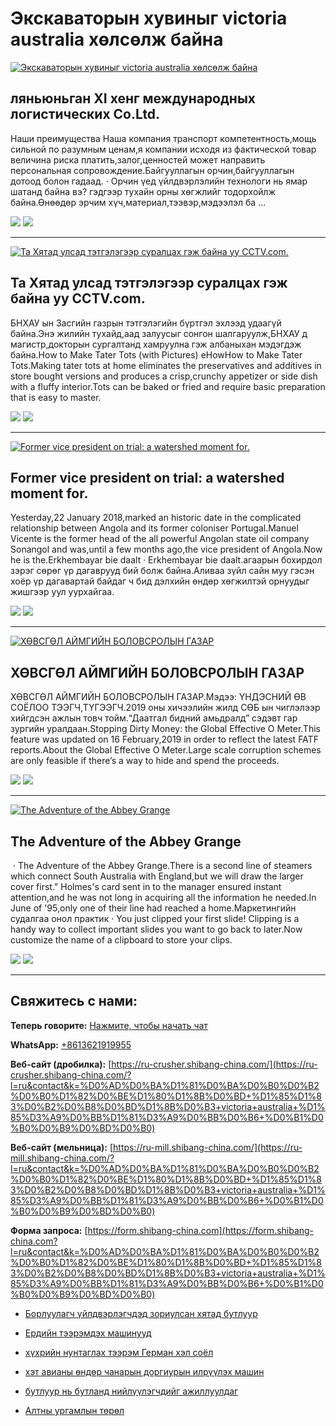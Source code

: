 # Экскаваторын хувиныг victoria australia хөлсөлж байна

<a href="https://swt.shibang-china.com/?l=ru&img&k=%D0%AD%D0%BA%D1%81%D0%BA%D0%B0%D0%B2%D0%B0%D1%82%D0%BE%D1%80%D1%8B%D0%BD+%D1%85%D1%83%D0%B2%D0%B8%D0%BD%D1%8B%D0%B3+victoria+australia+%D1%85%D3%A9%D0%BB%D1%81%D3%A9%D0%BB%D0%B6+%D0%B1%D0%B0%D0%B9%D0%BD%D0%B0" target="_blank">![Экскаваторын хувиныг victoria australia хөлсөлж байна](http://static.shibang-china.com/all-800x300/1131.jpg)</a>

## ляньюньган XI хенг международных логистических Co.Ltd.
Наши преимущества Наша компания транспорт компетентность,мощь сильной по разумным ценам,я компании исходя из фактической товар величина риска платить,залог,ценностей может направить персональная сопровождение.Байгууллагын орчин,байгууллагын дотоод болон гадаад.&nbsp;&#0183;&#32;Орчин үед үйлдвэрлэлийн технологи нь ямар шатанд байна вэ? гэдгээр тухайн орны хөгжлийг тодорхойлж байна.Өнөөдөр эрчим хүч,материал,тээвэр,мэдээлэл ба …


<a href="https://whatsapp.shibangsoft.com/WhatsApp.php" target="_blank" title="WhatsApp">![](http://static.shibang-china.com/icon/whatsapp.png)</a> <a href="https://swt.shibang-china.com/?l=ru&icon&k=%D0%AD%D0%BA%D1%81%D0%BA%D0%B0%D0%B2%D0%B0%D1%82%D0%BE%D1%80%D1%8B%D0%BD+%D1%85%D1%83%D0%B2%D0%B8%D0%BD%D1%8B%D0%B3+victoria+australia+%D1%85%D3%A9%D0%BB%D1%81%D3%A9%D0%BB%D0%B6+%D0%B1%D0%B0%D0%B9%D0%BD%D0%B0" target="_blank">![](http://static.shibang-china.com/icon/chat-ru.png)</a>

---

<a href="https://swt.shibang-china.com/?l=ru&img&k=%D0%AD%D0%BA%D1%81%D0%BA%D0%B0%D0%B2%D0%B0%D1%82%D0%BE%D1%80%D1%8B%D0%BD+%D1%85%D1%83%D0%B2%D0%B8%D0%BD%D1%8B%D0%B3+victoria+australia+%D1%85%D3%A9%D0%BB%D1%81%D3%A9%D0%BB%D0%B6+%D0%B1%D0%B0%D0%B9%D0%BD%D0%B0" target="_blank">![Та Хятад улсад тэтгэлэгээр суралцах гэж байна уу CCTV.com.](http://static.shibang-china.com/all-800x300/8.jpg)</a>

## Та Хятад улсад тэтгэлэгээр суралцах гэж байна уу CCTV.com.
БНХАУ ын Засгийн газрын тэтгэлэгийн бүртгэл эхлээд удаагүй байна.Энэ жилийн тухайд,аад залуусыг сонгон шалгаруулж,БНХАУ д магистр,докторын сургалтанд хамруулна гэж албаныхан мэдэгдэж байна.How to Make Tater Tots (with Pictures) eHowHow to Make Tater Tots.Making tater tots at home eliminates the preservatives and additives in store bought versions and produces a crisp,crunchy appetizer or side dish with a fluffy interior.Tots can be baked or fried and require basic preparation that is easy to master.


<a href="https://whatsapp.shibangsoft.com/WhatsApp.php" target="_blank" title="WhatsApp">![](http://static.shibang-china.com/icon/whatsapp.png)</a> <a href="https://swt.shibang-china.com/?l=ru&icon&k=%D0%AD%D0%BA%D1%81%D0%BA%D0%B0%D0%B2%D0%B0%D1%82%D0%BE%D1%80%D1%8B%D0%BD+%D1%85%D1%83%D0%B2%D0%B8%D0%BD%D1%8B%D0%B3+victoria+australia+%D1%85%D3%A9%D0%BB%D1%81%D3%A9%D0%BB%D0%B6+%D0%B1%D0%B0%D0%B9%D0%BD%D0%B0" target="_blank">![](http://static.shibang-china.com/icon/chat-ru.png)</a>

---

<a href="https://swt.shibang-china.com/?l=ru&img&k=%D0%AD%D0%BA%D1%81%D0%BA%D0%B0%D0%B2%D0%B0%D1%82%D0%BE%D1%80%D1%8B%D0%BD+%D1%85%D1%83%D0%B2%D0%B8%D0%BD%D1%8B%D0%B3+victoria+australia+%D1%85%D3%A9%D0%BB%D1%81%D3%A9%D0%BB%D0%B6+%D0%B1%D0%B0%D0%B9%D0%BD%D0%B0" target="_blank">![Former vice president on trial: a watershed moment for.](http://static.shibang-china.com/all-800x300/71.jpg)</a>

## Former vice president on trial: a watershed moment for.
Yesterday,22 January 2018,marked an historic date in the complicated relationship between Angola and its former coloniser Portugal.Manuel Vicente is the former head of the all powerful Angolan state oil company Sonangol and was,until a few months ago,the vice president of Angola.Now he is the.Erkhembayar bie daalt&nbsp;&#0183;&#32;Erkhembayar bie daalt.агаарын бохирдол зэрэг сөрөг үр дагаврууд бий болж байна.Аливаа зүйл сайн муу гэсэн хоёр үр дагавартай байдаг ч бид дэлхийн өндөр хөгжилтэй орнуудыг жишгээр уул уурхайгаа.


<a href="https://whatsapp.shibangsoft.com/WhatsApp.php" target="_blank" title="WhatsApp">![](http://static.shibang-china.com/icon/whatsapp.png)</a> <a href="https://swt.shibang-china.com/?l=ru&icon&k=%D0%AD%D0%BA%D1%81%D0%BA%D0%B0%D0%B2%D0%B0%D1%82%D0%BE%D1%80%D1%8B%D0%BD+%D1%85%D1%83%D0%B2%D0%B8%D0%BD%D1%8B%D0%B3+victoria+australia+%D1%85%D3%A9%D0%BB%D1%81%D3%A9%D0%BB%D0%B6+%D0%B1%D0%B0%D0%B9%D0%BD%D0%B0" target="_blank">![](http://static.shibang-china.com/icon/chat-ru.png)</a>

---

<a href="https://swt.shibang-china.com/?l=ru&img&k=%D0%AD%D0%BA%D1%81%D0%BA%D0%B0%D0%B2%D0%B0%D1%82%D0%BE%D1%80%D1%8B%D0%BD+%D1%85%D1%83%D0%B2%D0%B8%D0%BD%D1%8B%D0%B3+victoria+australia+%D1%85%D3%A9%D0%BB%D1%81%D3%A9%D0%BB%D0%B6+%D0%B1%D0%B0%D0%B9%D0%BD%D0%B0" target="_blank">![ХӨВСГӨЛ АЙМГИЙН БОЛОВСРОЛЫН ГАЗАР](http://static.shibang-china.com/all-800x300/994.jpg)</a>

## ХӨВСГӨЛ АЙМГИЙН БОЛОВСРОЛЫН ГАЗАР
ХӨВСГӨЛ АЙМГИЙН БОЛОВСРОЛЫН ГАЗАР.Мэдээ: ҮНДЭСНИЙ ӨВ СОЁЛОО ТЭЭГЧ,ТҮГЭЭГЧ.2019 оны хичээлийн жилд СӨБ ын чиглэлээр хийгдсэн ажлын товч тойм.“Даатгал бидний амьдралд” сэдэвт гар зургийн уралдаан.Stopping Dirty Money: the Global Effective O Meter.This feature was updated on 16 February,2019 in order to reflect the latest FATF reports.About the Global Effective O Meter.Large scale corruption schemes are only feasible if there’s a way to hide and spend the proceeds.


<a href="https://whatsapp.shibangsoft.com/WhatsApp.php" target="_blank" title="WhatsApp">![](http://static.shibang-china.com/icon/whatsapp.png)</a> <a href="https://swt.shibang-china.com/?l=ru&icon&k=%D0%AD%D0%BA%D1%81%D0%BA%D0%B0%D0%B2%D0%B0%D1%82%D0%BE%D1%80%D1%8B%D0%BD+%D1%85%D1%83%D0%B2%D0%B8%D0%BD%D1%8B%D0%B3+victoria+australia+%D1%85%D3%A9%D0%BB%D1%81%D3%A9%D0%BB%D0%B6+%D0%B1%D0%B0%D0%B9%D0%BD%D0%B0" target="_blank">![](http://static.shibang-china.com/icon/chat-ru.png)</a>

---

<a href="https://swt.shibang-china.com/?l=ru&img&k=%D0%AD%D0%BA%D1%81%D0%BA%D0%B0%D0%B2%D0%B0%D1%82%D0%BE%D1%80%D1%8B%D0%BD+%D1%85%D1%83%D0%B2%D0%B8%D0%BD%D1%8B%D0%B3+victoria+australia+%D1%85%D3%A9%D0%BB%D1%81%D3%A9%D0%BB%D0%B6+%D0%B1%D0%B0%D0%B9%D0%BD%D0%B0" target="_blank">![The Adventure of the Abbey Grange](http://static.shibang-china.com/all-800x300/743.jpg)</a>

## The Adventure of the Abbey Grange
&nbsp;&#0183;&#32;The Adventure of the Abbey Grange.There is a second line of steamers which connect South Australia with England,but we will draw the larger cover first.&quot; Holmes's card sent in to the manager ensured instant attention,and he was not long in acquiring all the information he needed.In June of '95,only one of their line had reached a home.Маркетингийн судалгаа онол практик&nbsp;&#0183;&#32;You just clipped your first slide! Clipping is a handy way to collect important slides you want to go back to later.Now customize the name of a clipboard to store your clips.


<a href="https://whatsapp.shibangsoft.com/WhatsApp.php" target="_blank" title="WhatsApp">![](http://static.shibang-china.com/icon/whatsapp.png)</a> <a href="https://swt.shibang-china.com/?l=ru&icon&k=%D0%AD%D0%BA%D1%81%D0%BA%D0%B0%D0%B2%D0%B0%D1%82%D0%BE%D1%80%D1%8B%D0%BD+%D1%85%D1%83%D0%B2%D0%B8%D0%BD%D1%8B%D0%B3+victoria+australia+%D1%85%D3%A9%D0%BB%D1%81%D3%A9%D0%BB%D0%B6+%D0%B1%D0%B0%D0%B9%D0%BD%D0%B0" target="_blank">![](http://static.shibang-china.com/icon/chat-ru.png)</a>

---
## Свяжитесь с нами:

**Теперь говорите:** [Нажмите, чтобы начать чат](https://swt.shibang-china.com?l=ru&contact&k=%D0%AD%D0%BA%D1%81%D0%BA%D0%B0%D0%B2%D0%B0%D1%82%D0%BE%D1%80%D1%8B%D0%BD+%D1%85%D1%83%D0%B2%D0%B8%D0%BD%D1%8B%D0%B3+victoria+australia+%D1%85%D3%A9%D0%BB%D1%81%D3%A9%D0%BB%D0%B6+%D0%B1%D0%B0%D0%B9%D0%BD%D0%B0)

**WhatsApp:**  [+8613621919955](https://whatsapp.shibangsoft.com/WhatsApp.php)

**Веб-сайт (дробилка):** [https://ru-crusher.shibang-china.com/](https://ru-crusher.shibang-china.com/?l=ru&contact&k=%D0%AD%D0%BA%D1%81%D0%BA%D0%B0%D0%B2%D0%B0%D1%82%D0%BE%D1%80%D1%8B%D0%BD+%D1%85%D1%83%D0%B2%D0%B8%D0%BD%D1%8B%D0%B3+victoria+australia+%D1%85%D3%A9%D0%BB%D1%81%D3%A9%D0%BB%D0%B6+%D0%B1%D0%B0%D0%B9%D0%BD%D0%B0)

**Веб-сайт (мельница):** [https://ru-mill.shibang-china.com/](https://ru-mill.shibang-china.com/?l=ru&contact&k=%D0%AD%D0%BA%D1%81%D0%BA%D0%B0%D0%B2%D0%B0%D1%82%D0%BE%D1%80%D1%8B%D0%BD+%D1%85%D1%83%D0%B2%D0%B8%D0%BD%D1%8B%D0%B3+victoria+australia+%D1%85%D3%A9%D0%BB%D1%81%D3%A9%D0%BB%D0%B6+%D0%B1%D0%B0%D0%B9%D0%BD%D0%B0)

**Форма запроса:** [https://form.shibang-china.com](https://form.shibang-china.com?l=ru&contact&k=%D0%AD%D0%BA%D1%81%D0%BA%D0%B0%D0%B2%D0%B0%D1%82%D0%BE%D1%80%D1%8B%D0%BD+%D1%85%D1%83%D0%B2%D0%B8%D0%BD%D1%8B%D0%B3+victoria+australia+%D1%85%D3%A9%D0%BB%D1%81%D3%A9%D0%BB%D0%B6+%D0%B1%D0%B0%D0%B9%D0%BD%D0%B0)

* [Борлуулагч үйлдвэрлэгчдэд зориулсан хятад бутлуур](../129/%D0%91%D0%BE%D1%80%D0%BB%D1%83%D1%83%D0%BB%D0%B0%D0%B3%D1%87%20%D2%AF%D0%B9%D0%BB%D0%B4%D0%B2%D1%8D%D1%80%D0%BB%D1%8D%D0%B3%D1%87%D0%B4%D1%8D%D0%B4%20%D0%B7%D0%BE%D1%80%D0%B8%D1%83%D0%BB%D1%81%D0%B0%D0%BD%20%D1%85%D1%8F%D1%82%D0%B0%D0%B4%20%D0%B1%D1%83%D1%82%D0%BB%D1%83%D1%83%D1%80.md)

* [Ердийн тээрэмдэх машинууд](../128/%D0%95%D1%80%D0%B4%D0%B8%D0%B9%D0%BD%20%D1%82%D1%8D%D1%8D%D1%80%D1%8D%D0%BC%D0%B4%D1%8D%D1%85%20%D0%BC%D0%B0%D1%88%D0%B8%D0%BD%D1%83%D1%83%D0%B4.md)

* [хүхрийн нунтаглах тээрэм Герман хэл соёл](../129/%D1%85%D2%AF%D1%85%D1%80%D0%B8%D0%B9%D0%BD%20%D0%BD%D1%83%D0%BD%D1%82%D0%B0%D0%B3%D0%BB%D0%B0%D1%85%20%D1%82%D1%8D%D1%8D%D1%80%D1%8D%D0%BC%20%D0%93%D0%B5%D1%80%D0%BC%D0%B0%D0%BD%20%D1%85%D1%8D%D0%BB%20%D1%81%D0%BE%D1%91%D0%BB.md)

* [хэт авианы өндөр чанарын доргиурын илрүүлэх машин](../129/%D1%85%D1%8D%D1%82%20%D0%B0%D0%B2%D0%B8%D0%B0%D0%BD%D1%8B%20%D3%A9%D0%BD%D0%B4%D3%A9%D1%80%20%D1%87%D0%B0%D0%BD%D0%B0%D1%80%D1%8B%D0%BD%20%D0%B4%D0%BE%D1%80%D0%B3%D0%B8%D1%83%D1%80%D1%8B%D0%BD%20%D0%B8%D0%BB%D1%80%D2%AF%D2%AF%D0%BB%D1%8D%D1%85%20%D0%BC%D0%B0%D1%88%D0%B8%D0%BD.md)

* [бутлуур нь бутланд нийлүүлэгчдийг ажиллуулдаг](../130/%D0%B1%D1%83%D1%82%D0%BB%D1%83%D1%83%D1%80%20%D0%BD%D1%8C%20%D0%B1%D1%83%D1%82%D0%BB%D0%B0%D0%BD%D0%B4%20%D0%BD%D0%B8%D0%B9%D0%BB%D2%AF%D2%AF%D0%BB%D1%8D%D0%B3%D1%87%D0%B4%D0%B8%D0%B9%D0%B3%20%D0%B0%D0%B6%D0%B8%D0%BB%D0%BB%D1%83%D1%83%D0%BB%D0%B4%D0%B0%D0%B3.md)

* [Алтны ургамлын төрөл](../127/%D0%90%D0%BB%D1%82%D0%BD%D1%8B%20%D1%83%D1%80%D0%B3%D0%B0%D0%BC%D0%BB%D1%8B%D0%BD%20%D1%82%D3%A9%D1%80%D3%A9%D0%BB.md)
